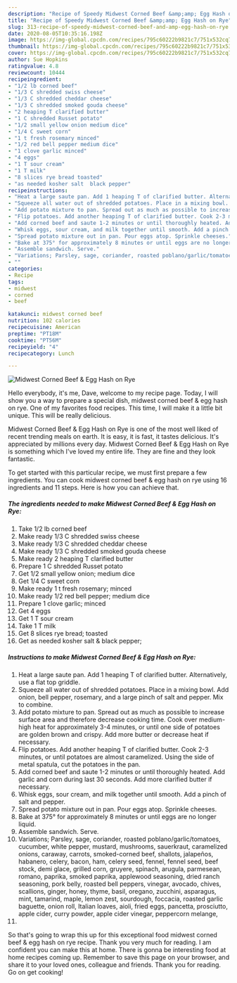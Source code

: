 ```yaml
---
description: "Recipe of Speedy Midwest Corned Beef &amp;amp; Egg Hash on Rye"
title: "Recipe of Speedy Midwest Corned Beef &amp;amp; Egg Hash on Rye"
slug: 313-recipe-of-speedy-midwest-corned-beef-and-amp-egg-hash-on-rye
date: 2020-08-05T10:35:16.198Z
image: https://img-global.cpcdn.com/recipes/795c60222b9821c7/751x532cq70/midwest-corned-beef-egg-hash-on-rye-recipe-main-photo.jpg
thumbnail: https://img-global.cpcdn.com/recipes/795c60222b9821c7/751x532cq70/midwest-corned-beef-egg-hash-on-rye-recipe-main-photo.jpg
cover: https://img-global.cpcdn.com/recipes/795c60222b9821c7/751x532cq70/midwest-corned-beef-egg-hash-on-rye-recipe-main-photo.jpg
author: Sue Hopkins
ratingvalue: 4.8
reviewcount: 10444
recipeingredient:
- "1/2 lb corned beef"
- "1/3 C shredded swiss cheese"
- "1/3 C shredded cheddar cheese"
- "1/3 C shredded smoked gouda cheese"
- "2 heaping T clarified butter"
- "1 C shredded Russet potato"
- "1/2 small yellow onion medium dice"
- "1/4 C sweet corn"
- "1 t fresh rosemary minced"
- "1/2 red bell pepper medium dice"
- "1 clove garlic minced"
- "4 eggs"
- "1 T sour cream"
- "1 T milk"
- "8 slices rye bread toasted"
- "as needed kosher salt  black pepper"
recipeinstructions:
- "Heat a large saute pan. Add 1 heaping T of clarified butter. Alternatively, use a flat top griddle."
- "Squeeze all water out of shredded potatoes. Place in a mixing bowl. Add onion, bell pepper, rosemary, and a large pinch of salt and pepper. Mix to combine."
- "Add potato mixture to pan. Spread out as much as possible to increase surface area and therefore decrease cooking time. Cook over medium-high heat for approximately 3-4 minutes, or until one side of potatoes are golden brown and crispy. Add more butter or decrease heat if necessary."
- "Flip potatoes. Add another heaping T of clarified butter. Cook 2-3 minutes, or until potatoes are almost caramelized. Using the side of metal spatula, cut the potatoes in the pan."
- "Add corned beef and saute 1-2 minutes or until thoroughly heated. Add garlic and corn during last 30 seconds. Add more clarified butter if necessary."
- "Whisk eggs, sour cream, and milk together until smooth. Add a pinch of salt and pepper."
- "Spread potato mixture out in pan. Pour eggs atop. Sprinkle cheeses."
- "Bake at 375° for approximately 8 minutes or until eggs are no longer liquid."
- "Assemble sandwich. Serve."
- "Variations; Parsley, sage, coriander, roasted poblano/garlic/tomatoes, cucumber, white pepper, mustard, mushrooms, sauerkraut, caramelized onions, caraway, carrots, smoked-corned beef, shallots, jalapeños, habanero, celery, bacon, ham, celery seed, fennel, fennel seed, beef stock, demi glace, grilled corn, gruyere, spinach, arugula, parmesean, romano, paprika, smoked paprika, applewood seasoning, dried ranch seasoning, pork belly, roasted bell peppers, vinegar, avocado, chives, scallions, ginger, honey, thyme, basil, oregano, zucchini, asparagus, mint, tamarind, maple, lemon zest, sourdough, foccacia, roasted garlic baguette, onion roll, Italian loaves, aioli, fried eggs, pancetta, prosciutto, apple cider, curry powder, apple cider vinegar, peppercorn melange,"
- ""
categories:
- Recipe
tags:
- midwest
- corned
- beef

katakunci: midwest corned beef 
nutrition: 102 calories
recipecuisine: American
preptime: "PT18M"
cooktime: "PT56M"
recipeyield: "4"
recipecategory: Lunch

---
```



![Midwest Corned Beef &amp; Egg Hash on Rye](https://img-global.cpcdn.com/recipes/795c60222b9821c7/751x532cq70/midwest-corned-beef-egg-hash-on-rye-recipe-main-photo.jpg)

Hello everybody, it's me, Dave, welcome to my recipe page. Today, I will show you a way to prepare a special dish, midwest corned beef &amp; egg hash on rye. One of my favorites food recipes. This time, I will make it a little bit unique. This will be really delicious.

Midwest Corned Beef &amp; Egg Hash on Rye is one of the most well liked of recent trending meals on earth. It is easy, it is fast, it tastes delicious. It's appreciated by millions every day. Midwest Corned Beef &amp; Egg Hash on Rye is something which I've loved my entire life. They are fine and they look fantastic.




To get started with this particular recipe, we must first prepare a few ingredients. You can cook midwest corned beef &amp; egg hash on rye using 16 ingredients and 11 steps. Here is how you can achieve that.

<!--inarticleads1-->

##### The ingredients needed to make Midwest Corned Beef &amp; Egg Hash on Rye:

1. Take 1/2 lb corned beef
1. Make ready 1/3 C shredded swiss cheese
1. Make ready 1/3 C shredded cheddar cheese
1. Make ready 1/3 C shredded smoked gouda cheese
1. Make ready 2 heaping T clarified butter
1. Prepare 1 C shredded Russet potato
1. Get 1/2 small yellow onion; medium dice
1. Get 1/4 C sweet corn
1. Make ready 1 t fresh rosemary; minced
1. Make ready 1/2 red bell pepper; medium dice
1. Prepare 1 clove garlic; minced
1. Get 4 eggs
1. Get 1 T sour cream
1. Take 1 T milk
1. Get 8 slices rye bread; toasted
1. Get as needed kosher salt &amp; black pepper;




<!--inarticleads2-->

##### Instructions to make Midwest Corned Beef &amp; Egg Hash on Rye:

1. Heat a large saute pan. Add 1 heaping T of clarified butter. Alternatively, use a flat top griddle.
1. Squeeze all water out of shredded potatoes. Place in a mixing bowl. Add onion, bell pepper, rosemary, and a large pinch of salt and pepper. Mix to combine.
1. Add potato mixture to pan. Spread out as much as possible to increase surface area and therefore decrease cooking time. Cook over medium-high heat for approximately 3-4 minutes, or until one side of potatoes are golden brown and crispy. Add more butter or decrease heat if necessary.
1. Flip potatoes. Add another heaping T of clarified butter. Cook 2-3 minutes, or until potatoes are almost caramelized. Using the side of metal spatula, cut the potatoes in the pan.
1. Add corned beef and saute 1-2 minutes or until thoroughly heated. Add garlic and corn during last 30 seconds. Add more clarified butter if necessary.
1. Whisk eggs, sour cream, and milk together until smooth. Add a pinch of salt and pepper.
1. Spread potato mixture out in pan. Pour eggs atop. Sprinkle cheeses.
1. Bake at 375° for approximately 8 minutes or until eggs are no longer liquid.
1. Assemble sandwich. Serve.
1. Variations; Parsley, sage, coriander, roasted poblano/garlic/tomatoes, cucumber, white pepper, mustard, mushrooms, sauerkraut, caramelized onions, caraway, carrots, smoked-corned beef, shallots, jalapeños, habanero, celery, bacon, ham, celery seed, fennel, fennel seed, beef stock, demi glace, grilled corn, gruyere, spinach, arugula, parmesean, romano, paprika, smoked paprika, applewood seasoning, dried ranch seasoning, pork belly, roasted bell peppers, vinegar, avocado, chives, scallions, ginger, honey, thyme, basil, oregano, zucchini, asparagus, mint, tamarind, maple, lemon zest, sourdough, foccacia, roasted garlic baguette, onion roll, Italian loaves, aioli, fried eggs, pancetta, prosciutto, apple cider, curry powder, apple cider vinegar, peppercorn melange,
1. 




So that's going to wrap this up for this exceptional food midwest corned beef &amp; egg hash on rye recipe. Thank you very much for reading. I am confident you can make this at home. There is gonna be interesting food at home recipes coming up. Remember to save this page on your browser, and share it to your loved ones, colleague and friends. Thank you for reading. Go on get cooking!
